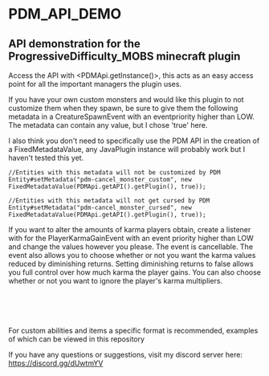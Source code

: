 # PDM_API_DEMO
## API demonstration for the ProgressiveDifficulty_MOBS minecraft plugin


Access the API with <PDMApi.getInstance()>, this acts as an easy access point for all the important managers the plugin uses.

If you have your own custom monsters and would like this plugin to not customize them when they spawn, be sure to give them the following metadata in a CreatureSpawnEvent with an eventpriority higher than LOW. The metadata can contain any value, but I chose 'true' here.

I also think you don't need to specifically use the PDM API in the creation of a FixedMetadataValue, any JavaPlugin instance will probably work but I haven't tested this yet.
```
//Entities with this metadata will not be customized by PDM
Entity#setMetadata("pdm-cancel_monster_custom", new FixedMetadataValue(PDMApi.getAPI().getPlugin(), true));

//Entities with this metadata will not get cursed by PDM
Entity#setMetadata("pdm-cancel_monster_cursed", new FixedMetadataValue(PDMApi.getAPI().getPlugin(), true));
```

If you want to alter the amounts of karma players obtain, create a listener with for the PlayerKarmaGainEvent with an event priority higher than LOW and change the values however you please. The event is cancellable. 
The event also allows you to choose whether or not you want the karma values reduced by diminishing returns. Setting diminishing returns to false allows you full control over how much karma the player gains. You can also choose whether or not you want to ignore the player's karma multipliers. 

</br>
</br>
</br>
</br>
For custom abilities and items a specific format is recommended, examples of which can be viewed in this repository


If you have any questions or suggestions, visit my discord server here: https://discord.gg/dUwtmYV
